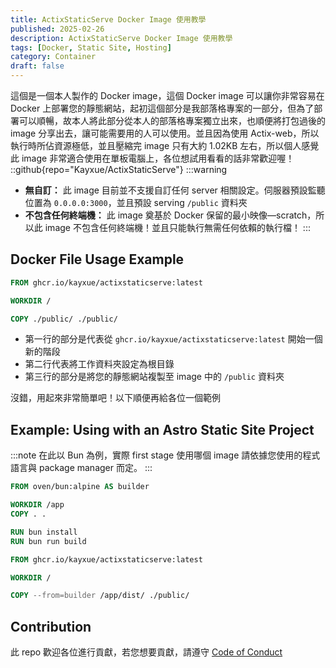 ```yaml
---
title: ActixStaticServe Docker Image 使用教學
published: 2025-02-26
description: ActixStaticServe Docker Image 使用教學
tags: [Docker, Static Site, Hosting]
category: Container
draft: false
---
```

這個是一個本人製作的 Docker image，這個 Docker image 可以讓你非常容易在 Docker 上部署您的靜態網站，起初這個部分是我部落格專案的一部分，但為了部署可以順暢，故本人將此部分從本人的部落格專案獨立出來，也順便將打包過後的 image 分享出去，讓可能需要用的人可以使用。並且因為使用 Actix-web，所以執行時所佔資源極低，並且壓縮完 image 只有大約 1.02KB 左右，所以個人感覺此 image 非常適合使用在單板電腦上，各位想試用看看的話非常歡迎喔！
::github{repo="Kayxue/ActixStaticServe"}
:::warning
* **無自訂：** 此 image 目前並不支援自訂任何 server 相關設定。伺服器預設監聽位置為 `0.0.0.0:3000`，並且預設 serving `/public` 資料夾
* **不包含任何終端機：** 此 image 奠基於 Docker 保留的最小映像—scratch，所以此 image 不包含任何終端機！並且只能執行無需任何依賴的執行檔！
:::
## Docker File Usage Example
```dockerfile title="Dockerfile" icon="docker"
FROM ghcr.io/kayxue/actixstaticserve:latest

WORKDIR /

COPY ./public/ ./public/
```
* 第一行的部分是代表從 `ghcr.io/kayxue/actixstaticserve:latest` 開始一個新的階段
* 第二行代表將工作資料夾設定為根目錄
* 第三行的部分是將您的靜態網站複製至 image 中的 `/public` 資料夾

沒錯，用起來非常簡單吧！以下順便再給各位一個範例
## Example: Using with an Astro Static Site Project
:::note
在此以 Bun 為例，實際 first stage 使用哪個 image 請依據您使用的程式語言與 package manager 而定。
:::

```dockerfile title="Dockerfile" icon="docker"
FROM oven/bun:alpine AS builder

WORKDIR /app
COPY . .

RUN bun install
RUN bun run build

FROM ghcr.io/kayxue/actixstaticserve:latest

WORKDIR /

COPY --from=builder /app/dist/ ./public/
```

## Contribution
此 repo 歡迎各位進行貢獻，若您想要貢獻，請遵守 [Code of Conduct](https://www.rust-lang.org/policies/code-of-conduct)

